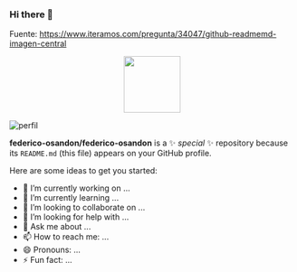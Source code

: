 ### Hi there 👋


Fuente: https://www.iteramos.com/pregunta/34047/github-readmemd-imagen-central

<p align="center"> <img src='https://user-images.githubusercontent.com/48523760/157900589-06f858a2-a7cc-46e3-9ca0-062505040989.png' width='100px' /> </p>

![perfil](https://user-images.githubusercontent.com/48523760/157900589-06f858a2-a7cc-46e3-9ca0-062505040989.png)

**federico-osandon/federico-osandon** is a ✨ _special_ ✨ repository because its `README.md` (this file) appears on your GitHub profile.

Here are some ideas to get you started:

- 🔭 I’m currently working on ...
- 🌱 I’m currently learning ...
- 👯 I’m looking to collaborate on ...
- 🤔 I’m looking for help with ...
- 💬 Ask me about ...
- 📫 How to reach me: ...
- 😄 Pronouns: ...
- ⚡ Fun fact: ...

